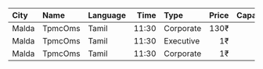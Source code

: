 | City  | Name    | Language |  Time | Type      | Price | Capacity | Booked |
| :---- | :------ | :------- | ----: | :-------- | ----: | -------: | -----: |
| Malda | TpmcOms | Tamil    | 11:30 | Corporate |  130₹ |      307 |     69 |
| Malda | TpmcOms | Tamil    | 11:30 | Executive |    1₹ |      222 |    143 |
| Malda | TpmcOms | Tamil    | 11:30 | Corporate |    1₹ |      538 |    100 |